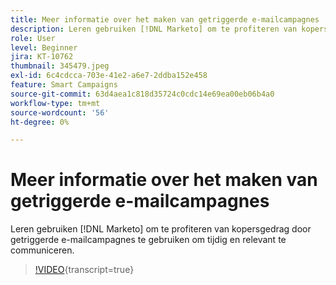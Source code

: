 ```yaml
---
title: Meer informatie over het maken van getriggerde e-mailcampagnes
description: Leren gebruiken [!DNL Marketo] om te profiteren van kopersgedrag door getriggerde e-mailcampagnes te gebruiken om tijdig en relevant te communiceren.
role: User
level: Beginner
jira: KT-10762
thumbnail: 345479.jpeg
exl-id: 6c4cdcca-703e-41e2-a6e7-2ddba152e458
feature: Smart Campaigns
source-git-commit: 63d4aea1c818d35724c0cdc14e69ea00eb06b4a0
workflow-type: tm+mt
source-wordcount: '56'
ht-degree: 0%

---
```


# Meer informatie over het maken van getriggerde e-mailcampagnes

Leren gebruiken [!DNL Marketo] om te profiteren van kopersgedrag door getriggerde e-mailcampagnes te gebruiken om tijdig en relevant te communiceren.

>[!VIDEO](https://video.tv.adobe.com/v/345479/?quality=12&learn=on){transcript=true}
